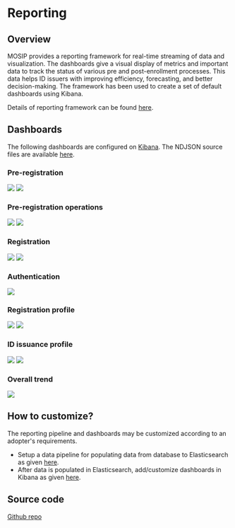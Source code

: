# Reporting

## Overview
MOSIP provides a reporting framework for real-time streaming of data and visualization. The dashboards give a visual display of metrics and important data to track the status of various pre and post-enrollment processes. This data helps ID issuers with improving efficiency, forecasting, and better decision-making.
The framework has been used to create a set of default dashboards using Kibana. 

Details of reporting framework can be found [here](https://github.com/mosip/reporting/blob/release-1.2.0/README.md).

## Dashboards
The following dashboards are configured on [Kibana](https://www.elastic.co/kibana/). The NDJSON source files are available [here](https://github.com/mosip/reporting/tree/release-1.2.0/dashboards).

### Pre-registration
  ![](_images/reports-preregistration-1.png)
  ![](_images/reports-preregistration-2.png)

### Pre-registration operations
  ![](_images/reports-preregistration-operations-1.png)
  ![](_images/reports-preregistration-operations-2.png)
  
### Registration
  ![](_images/reports-registration-1.png)
  ![](_images/reports-registration-2.png)
  
### Authentication
  ![](_images/reports-authentication.png)
  
### Registration profile
  ![](_images/reports-registration-profile-1.png)
  ![](_images/reports-registration-profile-2.png)
  
### ID issuance profile
  ![](_images/reports-id-issuance-1.png)
  ![](_images/reports-id-issuance-2.png)

### Overall trend
  ![](_images/reports-combined-dashboard.png)

## How to customize?
The reporting pipeline and dashboards may be customized according to an adopter's requirements.   
* Setup a data pipeline for populating data from database to Elasticsearch as given [here](https://github.com/mosip/reporting/blob/release-1.2.0/docs/connectors.md).
* After data is populated in Elasticsearch, add/customize dashboards in Kibana as given [here](https://www.elastic.co/guide/en/kibana/current/dashboard.html).

## Source code 
[Github repo](https://github.com/mosip/reporting/tree/release-1.2.0)
